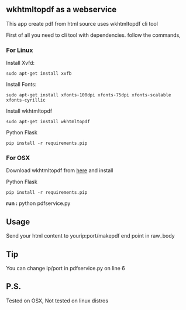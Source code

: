 ## wkhtmltopdf as a webservice

This app create pdf from html source uses wkhtmltopdf cli tool

First of all you need to cli tool with dependencies. follow the commands,

### For Linux

Install Xvfd:
```
sudo apt-get install xvfb
```

Install Fonts:
```
sudo apt-get install xfonts-100dpi xfonts-75dpi xfonts-scalable xfonts-cyrillic
```

Install wkhtmltopdf
```
sudo apt-get install wkhtmltopdf
```

Python Flask
```
pip install -r requirements.pip
```

### For OSX

Download wkhtmltopdf from [here](http://wkhtmltopdf.org/downloads.html) and install 

Python Flask
```
pip install -r requirements.pip
```

__run :__
python pdfservice.py

## Usage
Send your html content to yourip:port/makepdf end point in raw_body

## Tip
You can change ip/port in pdfservice.py on line 6

## P.S.
Tested on OSX,
Not tested on linux distros